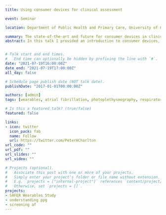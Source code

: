```yaml
---
title: Using consumer devices for clinical assessment

event: Seminar

location: Department of Public Health and Primary Care, University of Cambridge

summary: The state-of-the-art and future for consumer devices in clinical assessment 
abstract: In this talk I provided an introduction to consumer devices, summarising their history, form factors and functionality. I then described potential clinical applications of consumer devices, including identifying atrial fibrillation, respiratory monitoring, and assessing vascular age. Finally, I outlined directions for future research to realise the potential of consumer devices for clinical assessment.


# Talk start and end times.
#   End time can optionally be hidden by prefixing the line with `#`.
date: "2021-07-19T16:00:00Z"
date_end: "2021-07-19T17:00:00Z"
all_day: false

# Schedule page publish date (NOT talk date).
publishDate: "2017-01-01T00:00:00Z"

authors: [admin]
tags: [wearables, atrial fibrillation, photoplethysmography, respiratory rate]

# Is this a featured talk? (true/false)
featured: false

links:
- icon: twitter
  icon_pack: fab
  name: Follow
  url: https://twitter.com/PeterHCharlton
url_code: ""
url_pdf: ""
url_slides: ""
url_video: ""

# Projects (optional).
#   Associate this post with one or more of your projects.
#   Simply enter your project's folder or file name without extension.
#   E.g. `projects = ["internal-project"]` references `content/project/deep-learning/index.md`.
#   Otherwise, set `projects = []`.
projects:
- SAFER Wearables Study
- understanding ppg
- screening af
---
```

